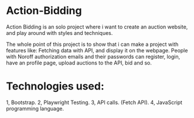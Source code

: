 # Action-Bidding

Action Bidding is an solo project where i want to create an auction website, and play around with styles and techniques.

The whole point of this project is to show that i can make a project with features like: Fetching data with API, and display it on the webpage.
People with Noroff authorization emails and their passwords can register, login, have an profile page, upload auctions to the API, bid and so.

# Technologies used:

1, Bootstrap.
2, Playwright Testing.
3, API calls. (Fetch API).
4, JavaScript programming language.
